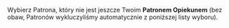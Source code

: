 Wybierz Patrona, który nie jest jeszcze Twoim **Patronem Opiekunem** (bez obaw, Patronów wykluczyliśmy automatycznie z poniższej listy wyboru).

